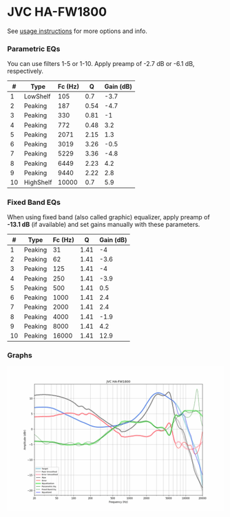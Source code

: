 # JVC HA-FW1800
See [usage instructions](https://github.com/jaakkopasanen/AutoEq#usage) for more options and info.

### Parametric EQs
You can use filters 1-5 or 1-10. Apply preamp of -2.7 dB or -6.1 dB, respectively.

|   # | Type      |   Fc (Hz) |    Q |   Gain (dB) |
|-----|-----------|-----------|------|-------------|
|   1 | LowShelf  |       105 | 0.7  |        -3.7 |
|   2 | Peaking   |       187 | 0.54 |        -4.7 |
|   3 | Peaking   |       330 | 0.81 |        -1   |
|   4 | Peaking   |       772 | 0.48 |         3.2 |
|   5 | Peaking   |      2071 | 2.15 |         1.3 |
|   6 | Peaking   |      3019 | 3.26 |        -0.5 |
|   7 | Peaking   |      5229 | 3.36 |        -4.8 |
|   8 | Peaking   |      6449 | 2.23 |         4.2 |
|   9 | Peaking   |      9440 | 2.22 |         2.8 |
|  10 | HighShelf |     10000 | 0.7  |         5.9 |

### Fixed Band EQs
When using fixed band (also called graphic) equalizer, apply preamp of **-13.1 dB** (if available) and set gains manually with these parameters.

|   # | Type    |   Fc (Hz) |    Q |   Gain (dB) |
|-----|---------|-----------|------|-------------|
|   1 | Peaking |        31 | 1.41 |        -4   |
|   2 | Peaking |        62 | 1.41 |        -3.6 |
|   3 | Peaking |       125 | 1.41 |        -4   |
|   4 | Peaking |       250 | 1.41 |        -3.9 |
|   5 | Peaking |       500 | 1.41 |         0.5 |
|   6 | Peaking |      1000 | 1.41 |         2.4 |
|   7 | Peaking |      2000 | 1.41 |         2.4 |
|   8 | Peaking |      4000 | 1.41 |        -1.9 |
|   9 | Peaking |      8000 | 1.41 |         4.2 |
|  10 | Peaking |     16000 | 1.41 |        12.9 |

### Graphs
![](./JVC%20HA-FW1800.png)
